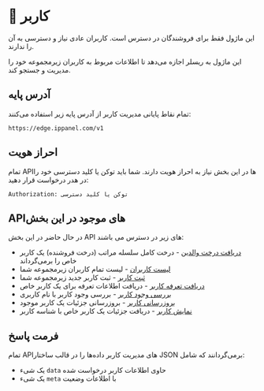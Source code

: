 # 👤 کاربر

این ماژول فقط برای فروشندگان در دسترس است. کاربران عادی نیاز و دسترسی به آن را ندارند.

این ماژول به ریسلر اجازه می‌دهد تا اطلاعات مربوط به کاربران زیرمجموعه خود را مدیریت و جستجو کند.

## آدرس پایه

تمام نقاط پایانی مدیریت کاربر از آدرس پایه زیر استفاده می‌کنند: 

`https://edge.ippanel.com/v1`

## احراز هویت

تمام APIها در این بخش نیاز به احراز هویت دارند. شما باید توکن یا کلید دسترسی خود را در هدر درخواست قرار دهید:

```
Authorization: توکن یا کلید دسترسی
```

## APIهای موجود در این بخش

در حال حاضر در این بخش API های زیر در دسترس می باشند:

- [دریافت درخت والدین](./parents-tree) - درخت کامل سلسله مراتب (درخت فروشنده) یک کاربر خاص را برمی‌گرداند
- [لیست کاربران](./list-users) - لیست تمام کاربران زیرمجموعه شما
- [ثبت کاربر](./register-user) - ثبت کاربر جدید زیرمجموعه شما
- [دریافت تعرفه کاربر](./user-tariff) - دریافت اطلاعات تعرفه برای یک کاربر خاص
- [بررسی وجود کاربر](./check-exist) - بررسی وجود کاربر با نام کاربری
- [بروزرسانی کاربر](./update-user) - بروزرسانی جزئیات یک کاربر موجود
- [نمایش کاربر](./show-user) - دریافت جزئیات یک کاربر خاص با شناسه کاربر

## فرمت پاسخ

تمام APIهای مدیریت کاربر داده‌ها را در قالب ساختار JSON برمی‌گردانند که شامل:

- یک شیء `data` حاوی اطلاعات کاربر درخواست شده
- یک شیء `meta` با اطلاعات وضعیت
